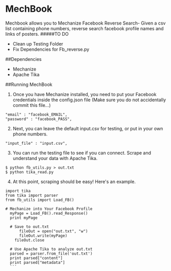 # MechBook
Mechbook allows you to Mechanize Facebook Reverse Search- Given a csv list containing phone numbers, reverse search facebook profile names and links of posters.
#####TO DO
- Clean up Testing Folder
- Fix Dependencies for Fb_reverse.py

##Dependencies
- Mechanize
- Apache Tika

##Running MechBook
1. Once you have Mechanize installed, you need to put your Facebook credentials inside the config.json file (Make sure you do not accidentally commit this file...) 

  ```
  "email" : "facebook_EMAIL",
  "password" : "facebook_PASS",
  ```
2. Next, you can leave the default input.csv for testing, or put in your own phone numbers.  
  ```
  "input_file" : "input.csv",
  ```

3. You can run the testing file to see if you can connect. Scrape and understand your data with Apache Tika.
  ```
  $ python fb_utils.py > out.txt
  $ python tika_read.py
  ```
  
4. At this point, scraping should be easy! Here's an example.  
  ```
  import tika
  from tika import parser
  from fb_utils import Load_FB()
  
  # Mechanize into Your Facebook Profile
	myPage = Load_FB().read_Response()
	print myPage
	
	# Save to out.txt
		fileOut = open("out.txt", "w")
		fileOut.write(myPage)	
	  fileOut.close
	  
	# Use Apache Tika to analyze out.txt
  	parsed = parser.from_file('out.txt')
	print parsed["content"]
	print parsed["metadata"]
	```
